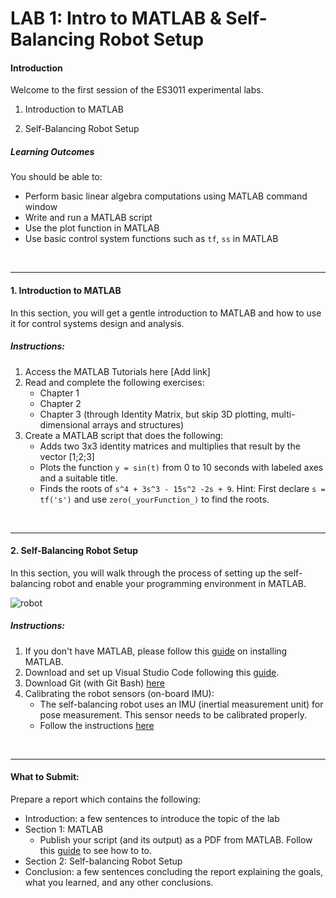 # LAB 1: Intro to MATLAB & Self-Balancing Robot Setup

<!-- ### Description:
* Get familiar with basic use of MATLAB and Simulink.
* Set up the environment to program the self-balancing robot on your PC
    * Follow the instructions

### What to Submit:
* Report showing a summary of exercises completed for MATLAB and Simulink.
* Check-out that your robot is set up and operational from your PC. -->

#### Introduction

Welcome to the first session of the ES3011 experimental labs. 

1. Introduction to MATLAB

2. Self-Balancing Robot Setup

##### Learning Outcomes
You should be able to:

* Perform basic linear algebra computations using MATLAB command window
* Write and run a MATLAB script
* Use the plot function in MATLAB 
* Use basic control system functions such as `tf`, `ss` in MATLAB

<br>

*** 

#### 1. Introduction to MATLAB

In this section, you will get a gentle introduction to MATLAB and how to use it for control systems design and analysis.

##### Instructions:
1. Access the MATLAB Tutorials here [Add link]
2. Read and complete the following exercises:
    * Chapter 1
    * Chapter 2
    * Chapter 3 (through Identity Matrix, but skip 3D plotting, multi-dimensional arrays and structures)
3. Create a MATLAB script that does the following:
    * Adds two 3x3 identity matrices and multiplies that result by the vector [1;2;3]
    * Plots the function `y = sin(t)` from 0 to 10 seconds with labeled axes and a suitable title.
    * Finds the roots of `s^4 + 3s^3 - 15s^2 -2s + 9`. Hint: First declare `s = tf('s')` and use `zero(_yourFunction_)` to find the roots.

<br>

*** 

#### 2. Self-Balancing Robot Setup

In this section, you will walk through the process of setting up the self-balancing robot and enable your programming environment in MATLAB.

![robot](../media/robot.png)

##### Instructions:
1. If you don't have MATLAB, please follow this [guide](../documents/HowToDownloadMatlab.pdf) on installing MATLAB.
2. Download and set up Visual Studio Code following this [guide](../documents/HowtoDownloadVisualStudioCode.pdf).
3. Download Git (with Git Bash) [here](https://git-scm.com/downloads)
4. Calibrating the robot sensors (on-board IMU):
    * The self-balancing robot uses an IMU (inertial measurement unit) for pose measurement. This sensor needs to be calibrated properly.
    * Follow the instructions [here](../documents/RobotCalibration.pdf)

<br>

*** 

#### What to Submit:
Prepare a report which contains the following:

* Introduction: a few sentences to introduce the topic of the lab
* Section 1: MATLAB
    * Publish your script (and its output) as a PDF from MATLAB. Follow this [guide](https://blogs.mathworks.com/community/2009/11/16/publish-to-pdf/) to see how to to.
* Section 2: Self-balancing Robot Setup
* Conclusion: a few sentences concluding the report explaining the goals, what you learned, and any other conclusions.
